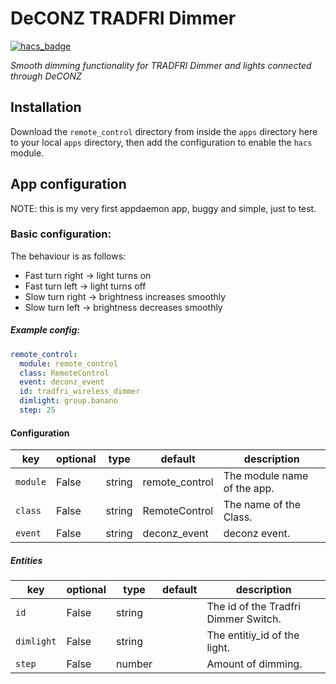 # DeCONZ TRADFRI Dimmer

[![hacs_badge](https://img.shields.io/badge/HACS-Default-orange.svg?style=for-the-badge)](https://github.com/custom-components/hacs)

_Smooth dimming functionality for TRADFRI Dimmer and lights connected through DeCONZ_

## Installation

Download the `remote_control` directory from inside the `apps` directory here to your local `apps` directory, then add the configuration to enable the `hacs` module.

## App configuration
NOTE: this is my very first appdaemon app, buggy and simple, just to test.

### Basic configuration:
The behaviour is as follows:

* Fast turn right -> light turns on
* Fast turn left -> light turns off
* Slow turn right -> brightness increases smoothly
* Slow turn left  -> brightness decreases smoothly

##### Example config:

```yaml
remote_control:
  module: remote_control
  class: RemoteControl
  event: deconz_event
  id: tradfri_wireless_dimmer
  dimlight: group.banano
  step: 25
```
#### Configuration
key | optional | type | default | description
-- | -- | -- | -- | --
`module` | False | string | remote_control | The module name of the app.
`class` | False | string | RemoteControl | The name of the Class.
`event` | False | string | deconz_event | deconz event.

##### Entities
key | optional | type | default | description
-- | -- | -- | -- | --
`id` | False | string | | The id of the Tradfri Dimmer Switch.
`dimlight` | False | string | | The entitiy_id of the light.
`step` | False | number | | Amount of dimming.
